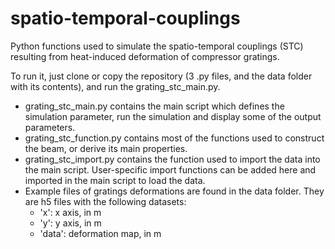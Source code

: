# spatio-temporal-couplings
Python functions used to simulate the spatio-temporal couplings (STC) resulting from heat-induced deformation of compressor gratings.

To run it, just clone or copy the repository (3 .py files, and the data folder with its contents), and run the grating_stc_main.py.

* grating_stc_main.py contains the main script which defines the simulation parameter, run the simulation and display some of the output parameters.
* grating_stc_function.py contains most of the functions used to construct the beam, or derive its main properties.
* grating_stc_import.py contains the function used to import the data into the main script. User-specific import functions can be added here and imported in the main script to load the data.
* Example files of gratings deformations are found in the data folder. They are h5 files with the following datasets:
  * 'x': x axis, in m
  * 'y': y axis, in m
  * 'data': deformation map, in m
